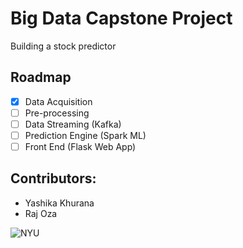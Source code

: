 # Big Data Capstone Project

Building a stock predictor

## Roadmap

- [x] Data Acquisition
- [ ] Pre-processing
- [ ] Data Streaming (Kafka)
- [ ] Prediction Engine (Spark ML) 
- [ ] Front End (Flask Web App)

## Contributors:
* Yashika Khurana
* Raj Oza

![NYU](https://logos-world.net/wp-content/uploads/2021/09/NYU-Logo.png)
